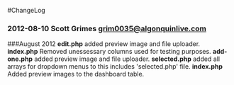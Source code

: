 #ChangeLog

### 2012-08-10  Scott Grimes  <grim0035@algonquinlive.com>
###August 2012
**edit.php** 
added preview image and file uploader.
**index.php** 
Removed unessessary columns used for testing purposes.
**add-one.php**
added preview image and file uploader.
**selected.php** 
added all arrays for dropdown menus to this includes 'selected.php' file.
**index.php** 
Added preview images to the dashboard table.
